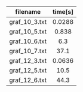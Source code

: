 |  **filename** |   **time[s]**  |
|:-------------:|:--------------:|
| graf_10_3.txt |     0.0288     |
| graf_10_5.txt |     0.838      |
| graf_10_6.txt |     6.3        |
| graf_10_7.txt |     37.1       |
| graf_12_3.txt |     0.0636     |
| graf_12_5.txt |     10.5       |
| graf_12_6.txt |     44.3       |